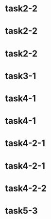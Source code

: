 # task2-2
# task2-2
# task2-2
# task3-1
# task4-1
# task4-1
# task4-2-1
# task4-2-1
# task4-2-2
# task5-3
